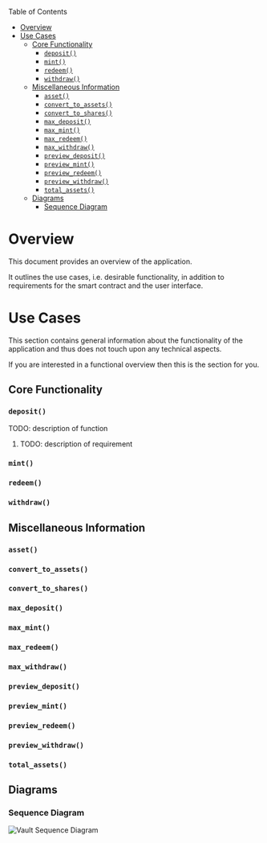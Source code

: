 Table of Contents
- [Overview](#overview)
- [Use Cases](#use-cases)
  - [Core Functionality](#core-functionality)
    - [`deposit()`](#deposit)
    - [`mint()`](#mint)
    - [`redeem()`](#redeem)
    - [`withdraw()`](#withdraw)
  - [Miscellaneous Information](#miscellaneous-information)
    - [`asset()`](#asset)
    - [`convert_to_assets()`](#convert_to_assets)
    - [`convert_to_shares()`](#convert_to_shares)
    - [`max_deposit()`](#max_deposit)
    - [`max_mint()`](#max_mint)
    - [`max_redeem()`](#max_redeem)
    - [`max_withdraw()`](#max_withdraw)
    - [`preview_deposit()`](#preview_deposit)
    - [`preview_mint()`](#preview_mint)
    - [`preview_redeem()`](#preview_redeem)
    - [`preview_withdraw()`](#preview_withdraw)
    - [`total_assets()`](#total_assets)
  - [Diagrams](#diagrams)
    - [Sequence Diagram](#sequence-diagram)

# Overview

This document provides an overview of the application.

It outlines the use cases, i.e. desirable functionality, in addition to requirements for the smart contract and the user interface.

# Use Cases

This section contains general information about the functionality of the application and thus does not touch upon any technical aspects.

If you are interested in a functional overview then this is the section for you.

## Core Functionality

### `deposit()`

TODO: description of function

1. TODO: description of requirement

### `mint()`

### `redeem()`

### `withdraw()`

## Miscellaneous Information

### `asset()`

### `convert_to_assets()`

### `convert_to_shares()`

### `max_deposit()`

### `max_mint()`

### `max_redeem()`

### `max_withdraw()`

### `preview_deposit()`

### `preview_mint()`

### `preview_redeem()`

### `preview_withdraw()`

### `total_assets()`

## Diagrams

### Sequence Diagram

![Vault Sequence Diagram](.docs/vault-sequence-diagram.png)

